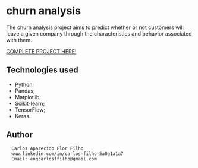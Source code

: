 # churn analysis
The churn analysis project aims to predict whether or not customers will leave a given company through the characteristics and behavior associated with them.

[COMPLETE PROJECT HERE!](https://github.com/CarlosFFilho/churn_analysis/blob/main/churn_project.ipynb)


## Technologies used

  - Python;
  - Pandas;
  - Matplotlib;
  - Scikit-learn;
  - TensorFlow;
  - Keras.


## Author

      Carlos Aparecido Flor Filho
      www.linkedin.com/in/carlos-filho-5a0a1a1a7
      Email: engcarlosffilho@gmail.com
